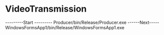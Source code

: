 # VideoTransmission
---------Start ---------
Producer/bin/Release/Producer.exe
------Next-----
WindowsFormsApp1/bin/Release/WindowsFormsApp1.exe
